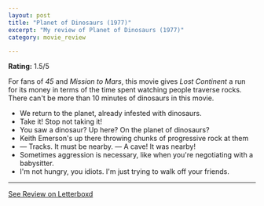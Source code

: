 ```yaml
---
layout: post
title: "Planet of Dinosaurs (1977)"
excerpt: "My review of Planet of Dinosaurs (1977)"
category: movie_review

---
```


**Rating:** 1.5/5

For fans of <i>45</i> and <i>Mission to Mars</i>, this movie gives <i>Lost Continent</i> a run for its money in terms of the time spent watching people traverse rocks. There can't be more than 10 minutes of dinosaurs in this movie.

* We return to the planet, already infested with dinosaurs.
* Take it! Stop not taking it!
* You saw a dinosaur? Up here? On the planet of dinosaurs?
* Keith Emerson's up there throwing chunks of progressive rock at them
* — Tracks. It must be nearby. — A cave! It was nearby!
* Sometimes aggression is necessary, like when you're negotiating with a babysitter.
* I'm not hungry, you idiots. I'm just trying to walk off your friends.


<hr>

[See Review on Letterboxd](https://boxd.it/9bf6tz)
